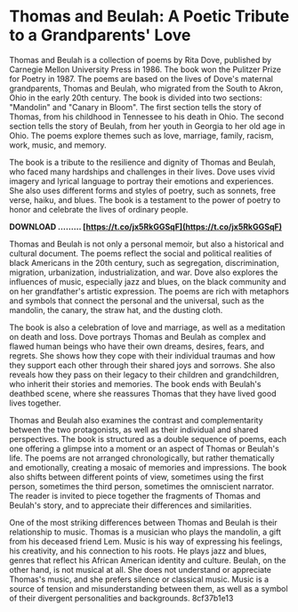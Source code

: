 
 
# Thomas and Beulah: A Poetic Tribute to a Grandparents' Love
 
Thomas and Beulah is a collection of poems by Rita Dove, published by Carnegie Mellon University Press in 1986. The book won the Pulitzer Prize for Poetry in 1987. The poems are based on the lives of Dove's maternal grandparents, Thomas and Beulah, who migrated from the South to Akron, Ohio in the early 20th century. The book is divided into two sections: "Mandolin" and "Canary in Bloom". The first section tells the story of Thomas, from his childhood in Tennessee to his death in Ohio. The second section tells the story of Beulah, from her youth in Georgia to her old age in Ohio. The poems explore themes such as love, marriage, family, racism, work, music, and memory.
 
The book is a tribute to the resilience and dignity of Thomas and Beulah, who faced many hardships and challenges in their lives. Dove uses vivid imagery and lyrical language to portray their emotions and experiences. She also uses different forms and styles of poetry, such as sonnets, free verse, haiku, and blues. The book is a testament to the power of poetry to honor and celebrate the lives of ordinary people.
 
**DOWNLOAD ……… [https://t.co/jx5RkGGSqF](https://t.co/jx5RkGGSqF)**



Thomas and Beulah is not only a personal memoir, but also a historical and cultural document. The poems reflect the social and political realities of black Americans in the 20th century, such as segregation, discrimination, migration, urbanization, industrialization, and war. Dove also explores the influences of music, especially jazz and blues, on the black community and on her grandfather's artistic expression. The poems are rich with metaphors and symbols that connect the personal and the universal, such as the mandolin, the canary, the straw hat, and the dusting cloth.
 
The book is also a celebration of love and marriage, as well as a meditation on death and loss. Dove portrays Thomas and Beulah as complex and flawed human beings who have their own dreams, desires, fears, and regrets. She shows how they cope with their individual traumas and how they support each other through their shared joys and sorrows. She also reveals how they pass on their legacy to their children and grandchildren, who inherit their stories and memories. The book ends with Beulah's deathbed scene, where she reassures Thomas that they have lived good lives together.

Thomas and Beulah also examines the contrast and complementarity between the two protagonists, as well as their individual and shared perspectives. The book is structured as a double sequence of poems, each one offering a glimpse into a moment or an aspect of Thomas or Beulah's life. The poems are not arranged chronologically, but rather thematically and emotionally, creating a mosaic of memories and impressions. The book also shifts between different points of view, sometimes using the first person, sometimes the third person, sometimes the omniscient narrator. The reader is invited to piece together the fragments of Thomas and Beulah's story, and to appreciate their differences and similarities.
 
One of the most striking differences between Thomas and Beulah is their relationship to music. Thomas is a musician who plays the mandolin, a gift from his deceased friend Lem. Music is his way of expressing his feelings, his creativity, and his connection to his roots. He plays jazz and blues, genres that reflect his African American identity and culture. Beulah, on the other hand, is not musical at all. She does not understand or appreciate Thomas's music, and she prefers silence or classical music. Music is a source of tension and misunderstanding between them, as well as a symbol of their divergent personalities and backgrounds.
 8cf37b1e13
 
